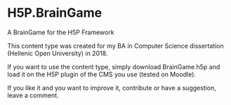 # H5P.BrainGame
A BrainGame for the H5P Framework

This content type was created for my BA in Computer Science dissertation (Hellenic Open University) in 2018.

If you want to use the content type, simply download BrainGame.h5p and load it on the H5P plugin of the CMS you use (tested on Moodle).

If you like it and you want to improve it, contribute or have a suggestion, leave a comment.
